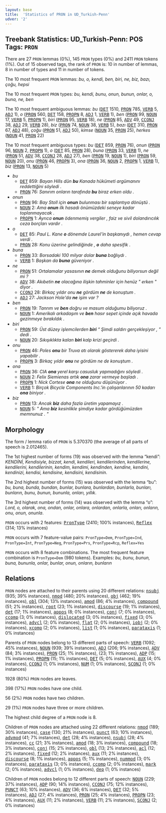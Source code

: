```yaml
---
layout: base
title:  'Statistics of PRON in UD_Turkish-Penn'
udver: '2'
---
```


## Treebank Statistics: UD_Turkish-Penn: POS Tags: `PRON`

There are 27 `PRON` lemmas (0%), 145 `PRON` types (0%) and 2411 `PRON` tokens (1%).
Out of 15 observed tags, the rank of `PRON` is: 10 in number of lemmas, 8 in number of types and 11 in number of tokens.

The 10 most frequent `PRON` lemmas: <em>bu, o, kendi, ben, biri, ne, biz, bazı, çoğu, hepsi</em>

The 10 most frequent `PRON` types:  <em>bu, kendi, bunu, onun, bunun, onlar, o, buna, ne, ben</em>

The 10 most frequent ambiguous lemmas: <em>bu</em> (<tt><a href="tr_penn-pos-DET.html">DET</a></tt> 1510, <tt><a href="tr_penn-pos-PRON.html">PRON</a></tt> 785, <tt><a href="tr_penn-pos-VERB.html">VERB</a></tt> 5, <tt><a href="tr_penn-pos-ADJ.html">ADJ</a></tt> 1), <em>o</em> (<tt><a href="tr_penn-pos-PRON.html">PRON</a></tt> 560, <tt><a href="tr_penn-pos-DET.html">DET</a></tt> 158, <tt><a href="tr_penn-pos-PROPN.html">PROPN</a></tt> 8, <tt><a href="tr_penn-pos-ADJ.html">ADJ</a></tt> 1, <tt><a href="tr_penn-pos-VERB.html">VERB</a></tt> 1), <em>ben</em> (<tt><a href="tr_penn-pos-PRON.html">PRON</a></tt> 99, <tt><a href="tr_penn-pos-NOUN.html">NOUN</a></tt> 17, <tt><a href="tr_penn-pos-VERB.html">VERB</a></tt> 5, <tt><a href="tr_penn-pos-PROPN.html">PROPN</a></tt> 1), <em>biri</em> (<tt><a href="tr_penn-pos-PRON.html">PRON</a></tt> 95, <tt><a href="tr_penn-pos-VERB.html">VERB</a></tt> 18), <em>ne</em> (<tt><a href="tr_penn-pos-PRON.html">PRON</a></tt> 85, <tt><a href="tr_penn-pos-ADV.html">ADV</a></tt> 49, <tt><a href="tr_penn-pos-CCONJ.html">CCONJ</a></tt> 38, <tt><a href="tr_penn-pos-ADJ.html">ADJ</a></tt> 29, <tt><a href="tr_penn-pos-VERB.html">VERB</a></tt> 28), <em>biz</em> (<tt><a href="tr_penn-pos-PRON.html">PRON</a></tt> 74, <tt><a href="tr_penn-pos-NOUN.html">NOUN</a></tt> 38, <tt><a href="tr_penn-pos-VERB.html">VERB</a></tt> 5), <em>bazı</em> (<tt><a href="tr_penn-pos-DET.html">DET</a></tt> 310, <tt><a href="tr_penn-pos-PRON.html">PRON</a></tt> 67, <tt><a href="tr_penn-pos-ADJ.html">ADJ</a></tt> 48), <em>çoğu</em> (<tt><a href="tr_penn-pos-PRON.html">PRON</a></tt> 51, <tt><a href="tr_penn-pos-ADJ.html">ADJ</a></tt> 50), <em>kimse</em> (<tt><a href="tr_penn-pos-NOUN.html">NOUN</a></tt> 35, <tt><a href="tr_penn-pos-PRON.html">PRON</a></tt> 25), <em>herkes</em> (<tt><a href="tr_penn-pos-NOUN.html">NOUN</a></tt> 41, <tt><a href="tr_penn-pos-PRON.html">PRON</a></tt> 22)

The 10 most frequent ambiguous types:  <em>bu</em> (<tt><a href="tr_penn-pos-DET.html">DET</a></tt> 859, <tt><a href="tr_penn-pos-PRON.html">PRON</a></tt> 76), <em>onun</em> (<tt><a href="tr_penn-pos-PRON.html">PRON</a></tt> 96, <tt><a href="tr_penn-pos-NOUN.html">NOUN</a></tt> 2, <tt><a href="tr_penn-pos-PROPN.html">PROPN</a></tt> 1), <em>o</em> (<tt><a href="tr_penn-pos-DET.html">DET</a></tt> 85, <tt><a href="tr_penn-pos-PRON.html">PRON</a></tt> 28), <em>buna</em> (<tt><a href="tr_penn-pos-PRON.html">PRON</a></tt> 33, <tt><a href="tr_penn-pos-VERB.html">VERB</a></tt> 1), <em>ne</em> (<tt><a href="tr_penn-pos-PRON.html">PRON</a></tt> 51, <tt><a href="tr_penn-pos-ADV.html">ADV</a></tt> 38, <tt><a href="tr_penn-pos-CCONJ.html">CCONJ</a></tt> 28, <tt><a href="tr_penn-pos-ADJ.html">ADJ</a></tt> 27), <em>ben</em> (<tt><a href="tr_penn-pos-PRON.html">PRON</a></tt> 19, <tt><a href="tr_penn-pos-NOUN.html">NOUN</a></tt> 1), <em>biri</em> (<tt><a href="tr_penn-pos-PRON.html">PRON</a></tt> 59, <tt><a href="tr_penn-pos-NOUN.html">NOUN</a></tt> 20), <em>onu</em> (<tt><a href="tr_penn-pos-PRON.html">PRON</a></tt> 46, <tt><a href="tr_penn-pos-PROPN.html">PROPN</a></tt> 3), <em>ona</em> (<tt><a href="tr_penn-pos-PRON.html">PRON</a></tt> 36, <tt><a href="tr_penn-pos-NOUN.html">NOUN</a></tt> 2, <tt><a href="tr_penn-pos-PROPN.html">PROPN</a></tt> 1, <tt><a href="tr_penn-pos-VERB.html">VERB</a></tt> 1), <em>biz</em> (<tt><a href="tr_penn-pos-PRON.html">PRON</a></tt> 13, <tt><a href="tr_penn-pos-NOUN.html">NOUN</a></tt> 5)


* <em>bu</em>
  * <tt><a href="tr_penn-pos-DET.html">DET</a></tt> 859: <em>Bayan Hills dün <b>bu</b> Kanada hükümeti argümanını reddettiğini söyledi .</em>
  * <tt><a href="tr_penn-pos-PRON.html">PRON</a></tt> 76: <em>Sanırım onların tarafında <b>bu</b> biraz erken oldu .</em>
* <em>onun</em>
  * <tt><a href="tr_penn-pos-PRON.html">PRON</a></tt> 96: <em>Bay Stoll için <b>onun</b> bulunması bir saplantıya dönüştü .</em>
  * <tt><a href="tr_penn-pos-NOUN.html">NOUN</a></tt> 2: <em>Ama <b>onun</b> ilk hasadı önümüzdeki seneye kadar toplanmayacak .</em>
  * <tt><a href="tr_penn-pos-PROPN.html">PROPN</a></tt> 1: <em>Ayrıca <b>onun</b> ödenmemiş vergiler , faiz ve sivil dolandırıcılık ceza borçları vardır .</em>
* <em>o</em>
  * <tt><a href="tr_penn-pos-DET.html">DET</a></tt> 85: <em>Paul L. Kane <b>o</b> dönemde Laurel'in başkanıydı , hemen cevap verdi .</em>
  * <tt><a href="tr_penn-pos-PRON.html">PRON</a></tt> 28: <em>Konu üzerine gelindiğinde , <b>o</b> daha spesifik .</em>
* <em>buna</em>
  * <tt><a href="tr_penn-pos-PRON.html">PRON</a></tt> 33: <em>Borsadaki 100 milyar dolar <b>buna</b> bağlıydı .</em>
  * <tt><a href="tr_penn-pos-VERB.html">VERB</a></tt> 1: <em>Başkan da <b>buna</b> güveniyor .</em>
* <em>ne</em>
  * <tt><a href="tr_penn-pos-PRON.html">PRON</a></tt> 51: <em>Ortalamalar yasasının <b>ne</b> demek olduğunu biliyorsun değil mi ?</em>
  * <tt><a href="tr_penn-pos-ADV.html">ADV</a></tt> 38: <em>Akıbetin <b>ne</b> olacağına ilişkin tahminler için henüz " erken " diyor .</em>
  * <tt><a href="tr_penn-pos-CCONJ.html">CCONJ</a></tt> 28: <em>Birkaç yıldır onu <b>ne</b> gördüm <b>ne</b> de konuştum .</em>
  * <tt><a href="tr_penn-pos-ADJ.html">ADJ</a></tt> 27: <em>Jackson Hole'da <b>ne</b> işim var ?</em>
* <em>ben</em>
  * <tt><a href="tr_penn-pos-PRON.html">PRON</a></tt> 19: <em>Tanrım ve <b>ben</b> doğru ve masum olduğumu biliyoruz .</em>
  * <tt><a href="tr_penn-pos-NOUN.html">NOUN</a></tt> 1: <em>Amerikalı arkadaşım ve <b>ben</b> hasır sepet içinde açık havada gezinmeye bırakıldık .</em>
* <em>biri</em>
  * <tt><a href="tr_penn-pos-PRON.html">PRON</a></tt> 59: <em>Üst düzey işlemcilerden <b>biri</b> “ Şimdi saldırı gerçekleşiyor , " dedi .</em>
  * <tt><a href="tr_penn-pos-NOUN.html">NOUN</a></tt> 20: <em>Sıkışıklıkta kalan <b>biri</b> kalp krizi geçirdi .</em>
* <em>onu</em>
  * <tt><a href="tr_penn-pos-PRON.html">PRON</a></tt> 46: <em>Poles <b>onu</b> bir Truva atı olarak göstererek daha iyisini yapabilir .</em>
  * <tt><a href="tr_penn-pos-PROPN.html">PROPN</a></tt> 3: <em>Birkaç yıldır <b>onu</b> ne gördüm ne de konuştum .</em>
* <em>ona</em>
  * <tt><a href="tr_penn-pos-PRON.html">PRON</a></tt> 36: <em>CIA <b>ona</b> yerel karşı casusluk yapmadığını söyledi .</em>
  * <tt><a href="tr_penn-pos-NOUN.html">NOUN</a></tt> 2: <em>Felix Siemienas artık <b>ona</b> zarar vermeye başladı .</em>
  * <tt><a href="tr_penn-pos-PROPN.html">PROPN</a></tt> 1: <em>Nick Cortese <b>ona</b> ne olduğunu düşünüyor .</em>
  * <tt><a href="tr_penn-pos-VERB.html">VERB</a></tt> 1: <em>Birçok Bicycle Components Inc.'in çalışanlarının 50 kadarı <b>ona</b> biniyor .</em>
* <em>biz</em>
  * <tt><a href="tr_penn-pos-PRON.html">PRON</a></tt> 13: <em>Ancak <b>biz</b> daha fazla üretim yapamayız .</em>
  * <tt><a href="tr_penn-pos-NOUN.html">NOUN</a></tt> 5: <em>" Ama <b>biz</b> kesinlikle şimdiye kadar gördüğümüzden memnunuz . "</em>

## Morphology

The form / lemma ratio of `PRON` is 5.370370 (the average of all parts of speech is 2.012465).

The 1st highest number of forms (19) was observed with the lemma “kendi”: <em>KENDİNİ, Kendisiyle, bizzat, kendi, kendileri, kendilerinden, kendilerine, kendilerini, kendilerinin, kendim, kendimi, kendinden, kendine, kendini, kendinizi, kendisi, kendisine, kendisini, kendisinin</em>.

The 2nd highest number of forms (15) was observed with the lemma “bu”: <em>bu, buna, bunda, bundan, bunlar, bunlara, bunlardan, bunlarla, bunları, bunların, bunu, bunun, bununla, onları, yıllık</em>.

The 3rd highest number of forms (14) was observed with the lemma “o”: <em>Lord, o, olarak, ona, ondan, onlar, onlara, onlardan, onlarla, onları, onların, onu, onun, onunla</em>.

`PRON` occurs with 2 features: <tt><a href="tr_penn-feat-PronType.html">PronType</a></tt> (2410; 100% instances), <tt><a href="tr_penn-feat-Reflex.html">Reflex</a></tt> (314; 13% instances)

`PRON` occurs with 7 feature-value pairs: `PronType=Dem`, `PronType=Ind`, `PronType=Int`, `PronType=Neg`, `PronType=Prs`, `PronType=Rcp`, `Reflex=Yes`

`PRON` occurs with 8 feature combinations.
The most frequent feature combination is `PronType=Dem` (980 tokens).
Examples: <em>bu, bunu, bunun, buna, bununla, onlar, bunlar, onun, onların, bunların</em>


## Relations

`PRON` nodes are attached to their parents using 20 different relations: <tt><a href="tr_penn-dep-nsubj.html">nsubj</a></tt> (935; 39% instances), <tt><a href="tr_penn-dep-nmod.html">nmod</a></tt> (480; 20% instances), <tt><a href="tr_penn-dep-obj.html">obj</a></tt> (462; 19% instances), <tt><a href="tr_penn-dep-obl.html">obl</a></tt> (304; 13% instances), <tt><a href="tr_penn-dep-amod.html">amod</a></tt> (86; 4% instances), <tt><a href="tr_penn-dep-compound.html">compound</a></tt> (51; 2% instances), <tt><a href="tr_penn-dep-root.html">root</a></tt> (23; 1% instances), <tt><a href="tr_penn-dep-discourse.html">discourse</a></tt> (19; 1% instances), <tt><a href="tr_penn-dep-det.html">det</a></tt> (17; 1% instances), <tt><a href="tr_penn-dep-appos.html">appos</a></tt> (8; 0% instances), <tt><a href="tr_penn-dep-conj.html">conj</a></tt> (7; 0% instances), <tt><a href="tr_penn-dep-ccomp.html">ccomp</a></tt> (3; 0% instances), <tt><a href="tr_penn-dep-dislocated.html">dislocated</a></tt> (3; 0% instances), <tt><a href="tr_penn-dep-fixed.html">fixed</a></tt> (3; 0% instances), <tt><a href="tr_penn-dep-advcl.html">advcl</a></tt> (2; 0% instances), <tt><a href="tr_penn-dep-flat.html">flat</a></tt> (2; 0% instances), <tt><a href="tr_penn-dep-iobj.html">iobj</a></tt> (2; 0% instances), <tt><a href="tr_penn-dep-xcomp.html">xcomp</a></tt> (2; 0% instances), <tt><a href="tr_penn-dep-list.html">list</a></tt> (1; 0% instances), <tt><a href="tr_penn-dep-parataxis.html">parataxis</a></tt> (1; 0% instances)

Parents of `PRON` nodes belong to 13 different parts of speech: <tt><a href="tr_penn-pos-VERB.html">VERB</a></tt> (1092; 45% instances), <tt><a href="tr_penn-pos-NOUN.html">NOUN</a></tt> (939; 39% instances), <tt><a href="tr_penn-pos-ADJ.html">ADJ</a></tt> (206; 9% instances), <tt><a href="tr_penn-pos-ADV.html">ADV</a></tt> (84; 3% instances), <tt><a href="tr_penn-pos-PRON.html">PRON</a></tt> (25; 1% instances),  (23; 1% instances), <tt><a href="tr_penn-pos-ADP.html">ADP</a></tt> (15; 1% instances), <tt><a href="tr_penn-pos-PROPN.html">PROPN</a></tt> (15; 1% instances), <tt><a href="tr_penn-pos-DET.html">DET</a></tt> (5; 0% instances), <tt><a href="tr_penn-pos-AUX.html">AUX</a></tt> (4; 0% instances), <tt><a href="tr_penn-pos-CCONJ.html">CCONJ</a></tt> (1; 0% instances), <tt><a href="tr_penn-pos-NUM.html">NUM</a></tt> (1; 0% instances), <tt><a href="tr_penn-pos-SCONJ.html">SCONJ</a></tt> (1; 0% instances)

1928 (80%) `PRON` nodes are leaves.

398 (17%) `PRON` nodes have one child.

56 (2%) `PRON` nodes have two children.

29 (1%) `PRON` nodes have three or more children.

The highest child degree of a `PRON` node is 8.

Children of `PRON` nodes are attached using 22 different relations: <tt><a href="tr_penn-dep-nmod.html">nmod</a></tt> (189; 30% instances), <tt><a href="tr_penn-dep-case.html">case</a></tt> (130; 21% instances), <tt><a href="tr_penn-dep-punct.html">punct</a></tt> (63; 10% instances), <tt><a href="tr_penn-dep-advmod.html">advmod</a></tt> (41; 7% instances), <tt><a href="tr_penn-dep-det.html">det</a></tt> (28; 4% instances), <tt><a href="tr_penn-dep-nsubj.html">nsubj</a></tt> (28; 4% instances), <tt><a href="tr_penn-dep-cc.html">cc</a></tt> (21; 3% instances), <tt><a href="tr_penn-dep-amod.html">amod</a></tt> (18; 3% instances), <tt><a href="tr_penn-dep-compound.html">compound</a></tt> (18; 3% instances), <tt><a href="tr_penn-dep-conj.html">conj</a></tt> (15; 2% instances), <tt><a href="tr_penn-dep-obl.html">obl</a></tt> (13; 2% instances), <tt><a href="tr_penn-dep-acl.html">acl</a></tt> (12; 2% instances), <tt><a href="tr_penn-dep-fixed.html">fixed</a></tt> (12; 2% instances), <tt><a href="tr_penn-dep-aux.html">aux</a></tt> (11; 2% instances), <tt><a href="tr_penn-dep-discourse.html">discourse</a></tt> (8; 1% instances), <tt><a href="tr_penn-dep-appos.html">appos</a></tt> (5; 1% instances), <tt><a href="tr_penn-dep-nummod.html">nummod</a></tt> (3; 0% instances), <tt><a href="tr_penn-dep-parataxis.html">parataxis</a></tt> (3; 0% instances), <tt><a href="tr_penn-dep-ccomp.html">ccomp</a></tt> (2; 0% instances), <tt><a href="tr_penn-dep-mark.html">mark</a></tt> (2; 0% instances), <tt><a href="tr_penn-dep-advcl.html">advcl</a></tt> (1; 0% instances), <tt><a href="tr_penn-dep-dep.html">dep</a></tt> (1; 0% instances)

Children of `PRON` nodes belong to 12 different parts of speech: <tt><a href="tr_penn-pos-NOUN.html">NOUN</a></tt> (229; 37% instances), <tt><a href="tr_penn-pos-ADP.html">ADP</a></tt> (90; 14% instances), <tt><a href="tr_penn-pos-CCONJ.html">CCONJ</a></tt> (75; 12% instances), <tt><a href="tr_penn-pos-PUNCT.html">PUNCT</a></tt> (63; 10% instances), <tt><a href="tr_penn-pos-ADV.html">ADV</a></tt> (36; 6% instances), <tt><a href="tr_penn-pos-DET.html">DET</a></tt> (32; 5% instances), <tt><a href="tr_penn-pos-ADJ.html">ADJ</a></tt> (27; 4% instances), <tt><a href="tr_penn-pos-PRON.html">PRON</a></tt> (25; 4% instances), <tt><a href="tr_penn-pos-PROPN.html">PROPN</a></tt> (23; 4% instances), <tt><a href="tr_penn-pos-AUX.html">AUX</a></tt> (11; 2% instances), <tt><a href="tr_penn-pos-VERB.html">VERB</a></tt> (11; 2% instances), <tt><a href="tr_penn-pos-SCONJ.html">SCONJ</a></tt> (2; 0% instances)

